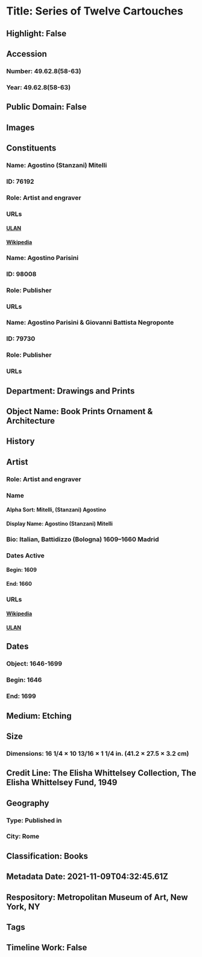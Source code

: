 # Title: Series of Twelve Cartouches
## Highlight: False
## Accession
### Number: 49.62.8(58-63)
### Year: 49.62.8(58-63)
## Public Domain: False
## Images
## Constituents
### Name: Agostino (Stanzani) Mitelli
### ID: 76192
### Role: Artist and engraver
### URLs
#### [ULAN](http://vocab.getty.edu/page/ulan/500010420)
#### [Wikipedia](https://www.wikidata.org/wiki/Q1427142)
### Name: Agostino Parisini
### ID: 98008
### Role: Publisher
### URLs
### Name: Agostino Parisini &amp; Giovanni Battista Negroponte
### ID: 79730
### Role: Publisher
### URLs
## Department: Drawings and Prints
## Object Name: Book Prints Ornament & Architecture
## History
## Artist
### Role: Artist and engraver
### Name
#### Alpha Sort: Mitelli, (Stanzani) Agostino
#### Display Name: Agostino (Stanzani) Mitelli
### Bio: Italian, Battidizzo (Bologna) 1609–1660 Madrid
### Dates Active
#### Begin: 1609
#### End: 1660
### URLs
#### [Wikipedia](https://www.wikidata.org/wiki/Q1427142)
#### [ULAN](http://vocab.getty.edu/page/ulan/500010420)
## Dates
### Object: 1646-1699
### Begin: 1646
### End: 1699
## Medium: Etching
## Size
### Dimensions: 16 1/4 × 10 13/16 × 1 1/4 in. (41.2 × 27.5 × 3.2 cm)
## Credit Line: The Elisha Whittelsey Collection, The Elisha Whittelsey Fund, 1949
## Geography
### Type: Published in
### City: Rome
## Classification: Books
## Metadata Date: 2021-11-09T04:32:45.61Z
## Respository: Metropolitan Museum of Art, New York, NY
## Tags
## Timeline Work: False